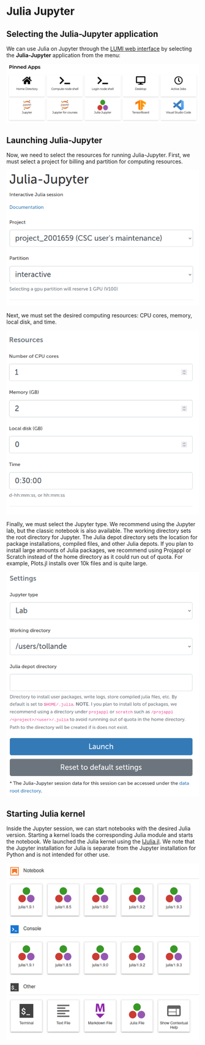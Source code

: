 # Julia Jupyter
## Selecting the Julia-Jupyter application

We can use Julia on Jupyter through the [LUMI web interface](https://www.lumi.csc.fi)  by selecting the **Julia-Jupyter** application from the menu:

![ood application menu](../../assets/images/julia-jupyter/ood-application-menu.png)

## Launching Julia-Jupyter

Now, we need to select the resources for running Julia-Jupyter.
First, we must select a project for billing and partition for computing resources.

![julia jupyter options](../../assets/images/julia-jupyter/options-1.png)

Next, we must set the desired computing resources: CPU cores, memory, local disk, and time.

![julia jupyter options](../../assets/images/julia-jupyter/options-2.png)

Finally, we must select the Jupyter type. We recommend using the Jupyter lab, but the classic notebook is also available.
The working directory sets the root directory for Jupyter.
The Julia depot directory sets the location for package installations, compiled files, and other Julia depots.
If you plan to install large amounts of Julia packages, we recommend using Projappl or Scratch instead of the home directory as it could run out of quota.
For example, Plots.jl installs over 10k files and is quite large.

![julia jupyter options](../../assets/images/julia-jupyter/options-3.png)

## Starting Julia kernel

Inside the Jupyter session, we can start notebooks with the desired Julia version.
Starting a kernel loads the corresponding Julia module and starts the notebook.
We launched the Julia kernel using the [IJulia.jl](https://github.com/JuliaLang/IJulia.jl).
We note that the Jupyter installation for Julia is separate from the Jupyter installation for Python and is not intended for other use.

![available julia kernels on jupyter lab](../../assets/images/julia-jupyter/julia-kernels.png)


